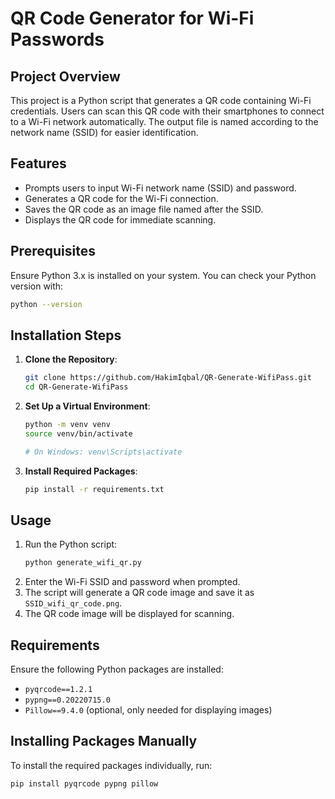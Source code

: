 # QR Code Generator for Wi-Fi Passwords

## Project Overview

This project is a Python script that generates a QR code containing Wi-Fi credentials. Users can scan this QR code with their smartphones to connect to a Wi-Fi network automatically. The output file is named according to the network name (SSID) for easier identification.

## Features

- Prompts users to input Wi-Fi network name (SSID) and password.
- Generates a QR code for the Wi-Fi connection.
- Saves the QR code as an image file named after the SSID.
- Displays the QR code for immediate scanning.

## Prerequisites

Ensure Python 3.x is installed on your system. You can check your Python version with:

```bash
python --version
```

## Installation Steps

1. **Clone the Repository**:

   ```bash
   git clone https://github.com/HakimIqbal/QR-Generate-WifiPass.git
   cd QR-Generate-WifiPass
   ```

2. **Set Up a Virtual Environment**:

   ```bash
   python -m venv venv
   source venv/bin/activate

   # On Windows: venv\Scripts\activate
   ```

3. **Install Required Packages**:

   ```bash
   pip install -r requirements.txt
   ```

## Usage

1. Run the Python script:
   ```bash
   python generate_wifi_qr.py
   ```
2. Enter the Wi-Fi SSID and password when prompted.
3. The script will generate a QR code image and save it as `SSID_wifi_qr_code.png`.
4. The QR code image will be displayed for scanning.

## Requirements

Ensure the following Python packages are installed:

- `pyqrcode==1.2.1`
- `pypng==0.20220715.0`
- `Pillow==9.4.0` (optional, only needed for displaying images)

## Installing Packages Manually

To install the required packages individually, run:

```bash
pip install pyqrcode pypng pillow
```
